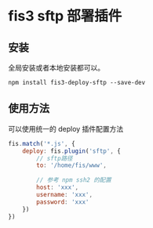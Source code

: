 # fis3 sftp 部署插件

## 安装

全局安装或者本地安装都可以。

```
npm install fis3-deploy-sftp --save-dev
```

## 使用方法

可以使用统一的 deploy 插件配置方法

```javascript
fis.match('*.js', {
    deploy: fis.plugin('sftp', {
        // sftp路径
        to: '/home/fis/www',
        
        // 参考 npm ssh2 的配置
        host: 'xxx',
        username: 'xxx',
        password: 'xxx'
    })
})
```
